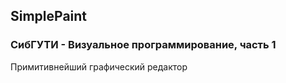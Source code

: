 ## SimplePaint
### СибГУТИ - Визуальное программирование, часть 1

Примитивнейший графический редактор
